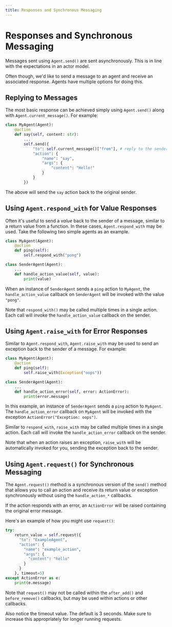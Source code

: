 ```yaml
---
title: Responses and Synchronous Messaging
---
```


# Responses and Synchronous Messaging

Messages sent using `Agent.send()` are sent asynchronously. This is in line with
the expectations in an actor model.

Often though, we'd like to send a message to an agent and receive an associated
response. Agents have multiple options for doing this.


## Replying to Messages

The most basic response can be achieved simply using `Agent.send()` along with
`Agent.current_message()`. For example:

```py
class MyAgent(Agent):
    @action
    def say(self, content: str):
        ...
        self.send({
            "to": self.current_message()["from"], # reply to the sender
            "action": {
                "name": "say",
                "args": {
                    "content": "Hello!"
                }
            }
        })
```

The above will send the `say` action back to the original sender.


## Using `Agent.respond_with` for Value Responses

Often it's useful to send a _value_ back to the sender of a message, similar
to a return value from a function. In these cases, `Agent.respond_with` may be
used. Take the following two simple agents as an example.

```py
class MyAgent(Agent):
    @action
    def ping(self):
        self.respond_with("pong")

class SenderAgent(Agent):
    ...
    def handle_action_value(self, value):
        print(value)
```

When an instance of `SenderAgent` sends a `ping` action to `MyAgent`, the
`handle_action_value` callback on `SenderAgent` will be invoked with the value
`"pong"`.

Note that `respond_with()` may be called multiple times in a single action. Each
call will invoke the `handle_action_value` callback on the sender.


## Using `Agent.raise_with` for Error Responses

Similar to `Agent.respond_with`, `Agent.raise_with` may be used to send an
exception back to the sender of a message. For example:

```py
class MyAgent(Agent):
    @action
    def ping(self):
        self.raise_with(Exception("oops"))

class SenderAgent(Agent):
    ...
    def handle_action_error(self, error: ActionError):
        print(error.message)
```

In this example, an instance of `SenderAgent` sends a `ping` action to `MyAgent`.
The `handle_action_error` callback on `MyAgent` will be invoked with the exception
`ActionError("Exception: oops")`.

Similar to `respond_with`, `raise_with` may be called multiple times in a single
action. Each call will invoke the `handle_action_error` callback on the sender.

Note that when an action raises an exception, `raise_with` will be automatically
invoked for you, sending the exception back to the sender.


## Using `Agent.request()` for Synchronous Messaging

The `Agent.request()` method is a synchronous version of the `send()` method
that allows you to call an action and receive its return value or exception
synchronously without using the `handle_action_*` callbacks.

If the action responds with an error, an `ActionError` will be raised containing
the original error message.

Here's an example of how you might use `request()`:

```python
try:
    return_value = self.request({
      "to": "ExampleAgent",
      "action": {
        "name": "example_action",
        "args": {
          "content": "hello"
        }
      }
    }, timeout=5)
except ActionError as e:
    print(e.message)
```

Note that `request()` may not be called within the `after_add()` and
`before_remove()` callbacks, but may be used within actions or other callbacks.

Also notice the timeout value. The default is 3 seconds. Make sure to increase
this appropriately for longer running requests.
